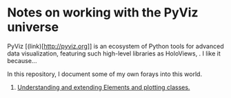 # Notes on working with the PyViz universe

PyViz [(link)[http://pyviz.org]] is an ecosystem of Python tools for advanced data visualization, featuring such high-level libraries as HoloViews, . I like it because...

In this repository, I document some of my own forays into this world.

1. [Understanding and extending Elements and plotting classes.](notebooks/custom_elements.ipynb)
